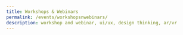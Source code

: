 ```yaml
---
title: Workshops & Webinars
permalink: /events/workshopsnwebinars/
description: workshop and webinar, ui/ux, design thinking, ar/vr
---
```

